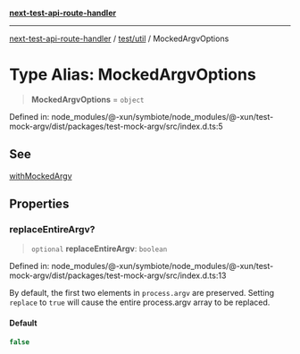 [**next-test-api-route-handler**](../../../README.md)

***

[next-test-api-route-handler](../../../README.md) / [test/util](../README.md) / MockedArgvOptions

# Type Alias: MockedArgvOptions

> **MockedArgvOptions** = `object`

Defined in: node\_modules/@-xun/symbiote/node\_modules/@-xun/test-mock-argv/dist/packages/test-mock-argv/src/index.d.ts:5

## See

[withMockedArgv](../functions/withMockedArgv.md)

## Properties

### replaceEntireArgv?

> `optional` **replaceEntireArgv**: `boolean`

Defined in: node\_modules/@-xun/symbiote/node\_modules/@-xun/test-mock-argv/dist/packages/test-mock-argv/src/index.d.ts:13

By default, the first two elements in `process.argv` are preserved. Setting
`replace` to `true` will cause the entire process.argv array to be
replaced.

#### Default

```ts
false
```
